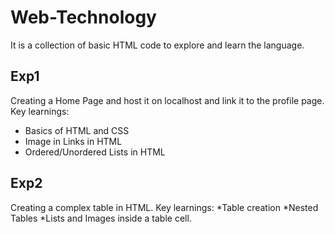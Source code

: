 # Web-Technology
It is a collection of basic HTML code to explore and learn the language.

## Exp1
Creating a Home Page and host it on localhost and link it to the profile page.
Key learnings:
* Basics of HTML and CSS
* Image in Links in HTML
* Ordered/Unordered Lists in HTML

## Exp2
Creating a complex table in HTML.
Key learnings:
*Table creation
*Nested Tables
*Lists and Images inside a table cell.